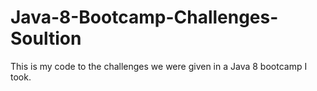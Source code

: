 # Java-8-Bootcamp-Challenges-Soultion
This is my code to the challenges we were given in a Java 8 bootcamp I took. 
